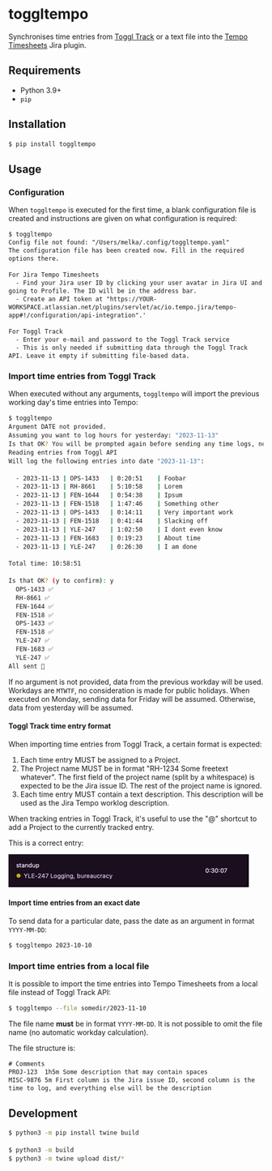 # toggltempo

Synchronises time entries from [Toggl Track](https://toggl.com/) or a text file into
the [Tempo Timesheets](https://marketplace.atlassian.com/apps/6572/timesheets-by-tempo-jira-time-tracking?tab=overview&hosting=cloud)
Jira plugin.

## Requirements

- Python 3.9+
- `pip`

## Installation

```bash
$ pip install toggltempo
```

## Usage

### Configuration

When `toggltempo` is executed for the first time, a blank configuration file is created and instructions are given on
what configuration is required:

```
$ toggltempo
Config file not found: "/Users/melka/.config/toggltempo.yaml"
The configuration file has been created now. Fill in the required options there.

For Jira Tempo Timesheets
  - Find your Jira user ID by clicking your user avatar in Jira UI and going to Profile. The ID will be in the address bar.
  - Create an API token at "https://YOUR-WORKSPACE.atlassian.net/plugins/servlet/ac/io.tempo.jira/tempo-app#!/configuration/api-integration".'

For Toggl Track
  - Enter your e-mail and password to the Toggl Track service
  - This is only needed if submitting data through the Toggl Track API. Leave it empty if submitting file-based data.
```

### Import time entries from Toggl Track

When executed without any arguments, `toggltempo` will import the previous working day's time entries into Tempo:

```bash
$ toggltempo
Argument DATE not provided.
Assuming you want to log hours for yesterday: "2023-11-13"
Is that OK? You will be prompted again before sending any time logs, no worries. (y to confirm): y
Reading entries from Toggl API
Will log the following entries into date "2023-11-13":

  - 2023-11-13 | OPS-1433   | 0:20:51    | Foobar
  - 2023-11-13 | RH-8661    | 5:10:58    | Lorem
  - 2023-11-13 | FEN-1644   | 0:54:38    | Ipsum
  - 2023-11-13 | FEN-1518   | 1:47:46    | Something other
  - 2023-11-13 | OPS-1433   | 0:14:11    | Very important work
  - 2023-11-13 | FEN-1518   | 0:41:44    | Slacking off
  - 2023-11-13 | YLE-247    | 1:02:50    | I dont even know
  - 2023-11-13 | FEN-1683   | 0:19:23    | About time
  - 2023-11-13 | YLE-247    | 0:26:30    | I am done

Total time: 10:58:51

Is that OK? (y to confirm): y
  OPS-1433 ✅
  RH-8661 ✅
  FEN-1644 ✅
  FEN-1518 ✅
  OPS-1433 ✅
  FEN-1518 ✅
  YLE-247 ✅
  FEN-1683 ✅
  YLE-247 ✅
All sent 🎉
```

If no argument is not provided, data from the previous workday will be used. Workdays are `MTWTF`, no consideration is
made for public holidays. When executed on Monday, sending data for Friday will be assumed. Otherwise, data from
yesterday will be assumed.

#### Toggl Track time entry format

When importing time entries from Toggl Track, a certain format is expected:

1. Each time entry MUST be assigned to a Project.
2. The Project name MUST be in format "RH-1234 Some freetext whatever".
   The first field of the project name (split by a whitespace) is expected to be the Jira issue ID.
   The rest of the project name is ignored.
3. Each time entry MUST contain a text description. This description will be used as the Jira Tempo
   worklog description.

When tracking entries in Toggl Track, it's useful to use the "@" shortcut to add a Project to
the currently tracked entry.

This is a correct entry:

![correct toggl track entry](docs/correct-toggl-track-entry.png)

#### Import time entries from an exact date

To send data for a particular date, pass the date as an argument in format `YYYY-MM-DD`:

```bash
$ toggltempo 2023-10-10
```

### Import time entries from a local file

It is possible to import the time entries into Tempo Timesheets from a local file instead of Toggl Track API:

```bash
$ toggltempo --file somedir/2023-11-10
```

The file name **must** be in format `YYYY-MM-DD`. It is not possible to omit the file name (no automatic workday
calculation).

The file structure is:

```
# Comments
PROJ-123  1h5m Some description that may contain spaces
MISC-9876 5m First column is the Jira issue ID, second column is the time to log, and everything else will be the description
```

## Development

```bash
$ python3 -m pip install twine build

$ python3 -m build
$ python3 -m twine upload dist/*
```
